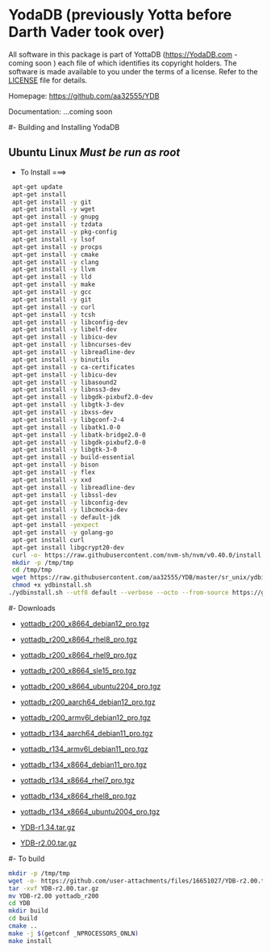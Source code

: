 # YodaDB (previously Yotta before Darth Vader took over)

All software in this package is part of YottaDB (https://YodaDB.com - coming soon ) each
file of which identifies its copyright holders. The software is made available
to you under the terms of a license. Refer to the [LICENSE](LICENSE) file for details.

Homepage: https://github.com/aa32555/YDB

Documentation: ...coming soon

#- Building and Installing YodaDB
 ## Ubuntu Linux ***Must be run as root***

* To Install ===>
```sh
 apt-get update
 apt-get install
 apt-get install -y git
 apt-get install -y wget
 apt-get install -y gnupg
 apt-get install -y tzdata 
 apt-get install -y pkg-config 
 apt-get install -y lsof
 apt-get install -y procps
 apt-get install -y cmake 
 apt-get install -y clang
 apt-get install -y llvm
 apt-get install -y lld
 apt-get install -y make
 apt-get install -y gcc
 apt-get install -y git
 apt-get install -y curl
 apt-get install -y tcsh
 apt-get install -y libconfig-dev
 apt-get install -y libelf-dev
 apt-get install -y libicu-dev
 apt-get install -y libncurses-dev
 apt-get install -y libreadline-dev
 apt-get install -y binutils
 apt-get install -y ca-certificates
 apt-get install -y libicu-dev
 apt-get install -y libasound2
 apt-get install -y libnss3-dev
 apt-get install -y libgdk-pixbuf2.0-dev
 apt-get install -y libgtk-3-dev
 apt-get install -y ibxss-dev
 apt-get install -y libgconf-2-4
 apt-get install -y libatk1.0-0
 apt-get install -y libatk-bridge2.0-0
 apt-get install -y libgdk-pixbuf2.0-0
 apt-get install -y libgtk-3-0
 apt-get install -y build-essential
 apt-get install -y bison
 apt-get install -y flex
 apt-get install -y xxd
 apt-get install -y libreadline-dev
 apt-get install -y libssl-dev
 apt-get install -y libconfig-dev
 apt-get install -y libcmocka-dev
 apt-get install -y default-jdk
 apt-get install -yexpect
 apt-get install -y golang-go
 apt-get install curl
 apt-get install libgcrypt20-dev
 curl -o- https://raw.githubusercontent.com/nvm-sh/nvm/v0.40.0/install.sh | bash
 mkdir -p /tmp/tmp
 cd /tmp/tmp
 wget https://raw.githubusercontent.com/aa32555/YDB/master/sr_unix/ydbinstall.sh
 chmod +x ydbinstall.sh
./ydbinstall.sh --utf8 default --verbose --octo --from-source https://github.com/aa32555/YDB.git --overwrite-existing 
 ```

#- Downloads

- [yottadb_r200_x8664_debian12_pro.tgz](https://github.com/user-attachments/files/16650743/yottadb_r200_x8664_debian12_pro.tgz)

- [yottadb_r200_x8664_rhel8_pro.tgz](https://github.com/user-attachments/files/16650741/yottadb_r200_x8664_rhel8_pro.tgz)

- [yottadb_r200_x8664_rhel9_pro.tgz](https://github.com/user-attachments/files/16650740/yottadb_r200_x8664_rhel9_pro.tgz)

- [yottadb_r200_x8664_sle15_pro.tgz](https://github.com/user-attachments/files/16650739/yottadb_r200_x8664_sle15_pro.tgz)

- [yottadb_r200_x8664_ubuntu2204_pro.tgz](https://github.com/user-attachments/files/16650735/yottadb_r200_x8664_ubuntu2204_pro.tgz)

- [yottadb_r200_aarch64_debian12_pro.tgz](https://github.com/user-attachments/files/16650828/yottadb_r200_aarch64_debian12_pro.tgz)

- [yottadb_r200_armv6l_debian12_pro.tgz](https://github.com/user-attachments/files/16650826/yottadb_r200_armv6l_debian12_pro.tgz)

- [yottadb_r134_aarch64_debian11_pro.tgz](https://github.com/user-attachments/files/16650985/yottadb_r134_aarch64_debian11_pro.tgz)
 
- [yottadb_r134_armv6l_debian11_pro.tgz](https://github.com/user-attachments/files/16650984/yottadb_r134_armv6l_debian11_pro.tgz)
 
- [yottadb_r134_x8664_debian11_pro.tgz](https://github.com/user-attachments/files/16650983/yottadb_r134_x8664_debian11_pro.tgz)
 
- [yottadb_r134_x8664_rhel7_pro.tgz](https://github.com/user-attachments/files/16650982/yottadb_r134_x8664_rhel7_pro.tgz)
 
- [yottadb_r134_x8664_rhel8_pro.tgz](https://github.com/user-attachments/files/16650981/yottadb_r134_x8664_rhel8_pro.tgz)
 
- [yottadb_r134_x8664_ubuntu2004_pro.tgz](https://github.com/user-attachments/files/16650980/yottadb_r134_x8664_ubuntu2004_pro.tgz)

- [YDB-r1.34.tar.gz](https://github.com/user-attachments/files/16650979/YDB-r1.34.tar.gz)

- [YDB-r2.00.tar.gz](https://github.com/user-attachments/files/16651027/YDB-r2.00.tar.gz)


#- To build
```sh
mkdir -p /tmp/tmp
wget -o- https://github.com/user-attachments/files/16651027/YDB-r2.00.tar.gz
tar -xvf YDB-r2.00.tar.gz
mv YDB-r2.00 yottadb_r200
cd YDB
mkdir build
cd build
cmake ..
make -j $(getconf _NPROCESSORS_ONLN)
make install
```


